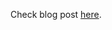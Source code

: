 Check blog post [here](https://cronhooks.io/blog/schedule-whatsapp-messages-sms-with-cronhooks-and-twilio).